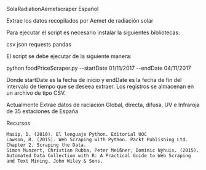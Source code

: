 SolaRadiationAemetscraper
Español

Extrae los datos recopilados por Aemet de radiación solar 

Para ejecutar el script es necesario instalar la siguientes bibliotecas:

csv
json
requests
pandas

El script se debe ejecutar de la siguiente manera:

python foodPriceScraper.py --startDate 01/11/2017 --endDate 04/11/2017

Donde startDate es la fecha de inicio y endDate es la fecha de fin del intervalo de tiempo que se deseea extraer. Los registros se almacenan en un archivo de tipo CSV.

Actualmente Extrae datos de raciación Global, directa, difusa, UV e Infraroja de 35 estaciones de España






Recursos

    Masip, D. (2010). El lenguaje Python. Editorial UOC
    Lawson, R. (2015). Web Scraping with Python. Packt Publishing Ltd. Chapter 2. Scraping the Data.
    Simon Munzert, Christian Rubba, Peter Meißner, Dominic Nyhuis. (2015). Automated Data Collection with R: A Practical Guide to Web Scraping and Text Mining. John Wiley & Sons.
